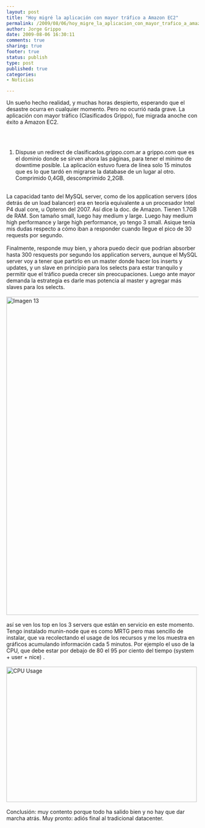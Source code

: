 ```yaml
--- 
layout: post
title: "Hoy migré la aplicación con mayor tráfico a Amazon EC2"
permalink: /2009/08/06/hoy_migre_la_aplicacion_con_mayor_trafico_a_amazon_ec2/index.html
author: Jorge Grippo
date: 2009-08-06 16:30:11
comments: true
sharing: true
footer: true
status: publish
type: post
published: true
categories: 
- Noticias

---
```

<!-- 103 -->
Un sueño hecho realidad, y muchas horas despierto, esperando que el desastre ocurra en cualquier momento. Pero no ocurrió nada grave. La aplicación con mayor tráfico (Clasificados Grippo), fue migrada anoche con éxito a Amazon EC2.<div><br /></div><div><br /></div>

<!--more-->
<ol><li>Dispuse un redirect de clasificados.grippo.com.ar a grippo.com que es el dominio donde se sirven ahora las páginas, para tener el mínimo de downtime posible. La aplicación estuvo fuera de línea solo 15 minutos que es lo que tardó en migrarse la database de un lugar al otro. Comprimido 0,4GB, descomprimido 2,2GB.</li></ol><div><br /></div><div>La capacidad tanto del MySQL server, como de los application servers (dos detrás de un load balancer) era en teoría equivalente a un procesador Intel P4 dual core, u Opteron del 2007. Así dice la doc. de Amazon. Tienen 1.7GB de RAM. Son tamaño small, luego hay medium y large. Luego hay medium high performance y large high performance, yo tengo 3 small. Asique tenía mis dudas respecto a cómo iban a responder cuando llegue el pico de 30 requests por segundo.</div><div><br /></div><div>Finalmente, responde muy bien, y ahora puedo decir que podrian absorber hasta 300 resquests por segundo los application servers, aunque el MySQL server voy a tener que partirlo en un master donde hacer los inserts y updates, y un slave en principio para los selects para estar tranquilo y permitir que el tráfico pueda crecer sin preocupaciones. Luego ante mayor demanda la estrategia es darle mas potencia al master y agregar más slaves para los selects.</div><div><br />
<a href="http://www.flickr.com/photos/grippo/3796189788/" title="Imagen 13 por jorge_grippo, en Flickr"><img src="http://farm3.static.flickr.com/2585/3796189788_725a24fdfc_o.png" width="596" height="835" alt="Imagen 13" /></a>
</div><div><br /></div><div>así se ven los top en los 3 servers que están en servicio en este momento. Tengo instalado munin-node que es como MRTG pero mas sencillo de instalar, que va recolectando el usage de los recursos y me los muestra en gráficos acumulando información cada 5 minutos. Por ejemplo el uso de la CPU, que debe estar por debajo de 80 el 95 por ciento del tiempo (system + user + nice) .</div><div><br />
<a href="http://www.flickr.com/photos/grippo/3795449015/" title="CPU Usage por jorge_grippo, en Flickr"><img src="http://farm3.static.flickr.com/2621/3795449015_9135eaed7a_o.png" width="499" height="355" alt="CPU Usage" /></a>
</div><div><br /></div><div>Conclusión: muy contento porque todo ha salido bien y no hay que dar marcha atrás. Muy pronto: adiós final al tradicional datacenter.</div><div><br /></div><div><br /></div>


